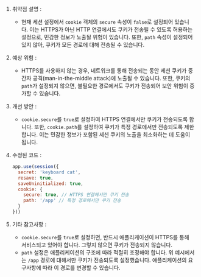 1. 취약점 설명 :
   - 현재 세션 설정에서 `cookie` 객체의 `secure` 속성이 `false`로 설정되어 있습니다. 이는 HTTPS가 아닌 HTTP 연결에서도 쿠키가 전송될 수 있도록 허용하는 설정으로, 민감한 정보가 노출될 위험이 있습니다. 또한, `path` 속성이 설정되어 있지 않아, 쿠키가 모든 경로에 대해 전송될 수 있습니다.

2. 예상 위험 :
   - HTTPS를 사용하지 않는 경우, 네트워크를 통해 전송되는 동안 세션 쿠키가 중간자 공격(man-in-the-middle attack)에 노출될 수 있습니다. 또한, 쿠키의 `path`가 설정되지 않으면, 불필요한 경로에서도 쿠키가 전송되어 보안 위험이 증가할 수 있습니다.

3. 개선 방안 :
   - `cookie.secure`를 `true`로 설정하여 HTTPS 연결에서만 쿠키가 전송되도록 합니다. 또한, `cookie.path`를 설정하여 쿠키가 특정 경로에서만 전송되도록 제한합니다. 이는 민감한 정보가 포함된 세션 쿠키의 노출을 최소화하는 데 도움이 됩니다.

4. 수정된 코드 :
   ```javascript
   app.use(session({
     secret: 'keyboard cat',
     resave: true,
     saveUninitialized: true,
     cookie: { 
       secure: true, // HTTPS 연결에서만 쿠키 전송
       path: '/app' // 특정 경로에서만 쿠키 전송
     }
   }))
   ```

5. 기타 참고사항 :
   - `cookie.secure`를 `true`로 설정하면, 반드시 애플리케이션이 HTTPS를 통해 서비스되고 있어야 합니다. 그렇지 않으면 쿠키가 전송되지 않습니다.
   - `path` 설정은 애플리케이션의 구조에 따라 적절히 조정해야 합니다. 위 예시에서는 `/app` 경로에 대해서만 쿠키가 전송되도록 설정했습니다. 애플리케이션의 요구사항에 따라 이 경로를 변경할 수 있습니다.